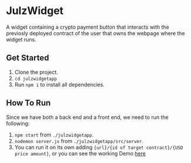 # JulzWidget
A widget containing a crypto payment button that interacts with the previosly deployed contract of the user that owns the webpage where the widget runs.

## Get Started
1. Clone the project.
2. `cd julzwidgetapp`
3. Run `npm i` to install all dependencies.

## How To Run
Since we have both a back end and a front end, we need to run the following:
1. `npm start` from `./julzwidgetapp`.
2. `nodemon server.js` from `./julzwidgetapp/src/server`.
3. You can run it on its own adding `{url}/{id of target contract}/{USD price amount}`, or you can see the working Demo [here](https://github.com/JulzCryptoMyriad/JulzDemoClientSite)
